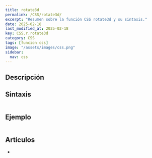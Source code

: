 ```yaml
---
title: rotate3d
permalink: /CSS/rotate3d/
excerpt: "Resumen sobre la función CSS rotate3d y su sintaxis."
date: 2025-02-18
last_modified_at: 2025-02-18
key: CSS.r.rotate3d
category: CSS
tags: [funcion css]
image: "/assets/images/css.png"
sidebar:
  nav: css
---
```


## Descripción


## Sintaxis


```css

```


## Ejemplo


```css

```


## Artículos

- 
